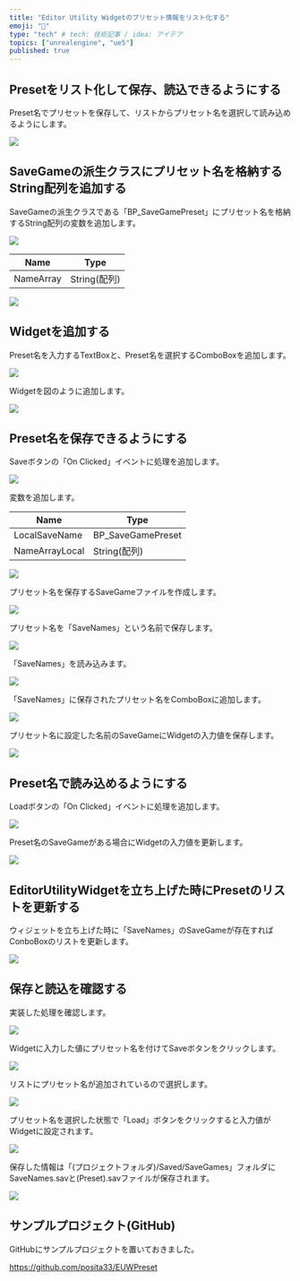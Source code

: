 ```yaml
---
title: "Editor Utility Widgetのプリセット情報をリスト化する"
emoji: "💼"
type: "tech" # tech: 技術記事 / idea: アイデア
topics: ["unrealengine", "ue5"]
published: true
---
```


## Presetをリスト化して保存、読込できるようにする

Preset名でプリセットを保存して、リストからプリセット名を選択して読み込めるようにします。

![](/images/articles/ue5-euw-save_preset_list/2022-04-17-11-22-12.png)

## SaveGameの派生クラスにプリセット名を格納するString配列を追加する

SaveGameの派生クラスである「BP_SaveGamePreset」にプリセット名を格納するString配列の変数を追加します。

![](/images/articles/ue5-euw-save_preset_list/2022-04-17-09-56-24.png)

|Name |Type |
|---|---|
|NameArray|String(配列)|

![](/images/articles/ue5-euw-save_preset_list/2022-04-17-09-56-53.png)

## Widgetを追加する

Preset名を入力するTextBoxと、Preset名を選択するComboBoxを追加します。

![](/images/articles/ue5-euw-save_preset_list/2022-04-17-10-00-47.png)

Widgetを図のように追加します。

![](/images/articles/ue5-euw-save_preset_list/2022-04-17-09-46-33.png)

## Preset名を保存できるようにする

Saveボタンの「On Clicked」イベントに処理を追加します。

![](/images/articles/ue5-euw-save_preset_list/2022-04-17-10-06-53.png)

変数を追加します。

|Name |Type |
|---|---|
|LocalSaveName|BP_SaveGamePreset|
|NameArrayLocal |String(配列) |

![](/images/articles/ue5-euw-save_preset_list/2022-04-17-10-35-07.png)

プリセット名を保存するSaveGameファイルを作成します。

![](/images/articles/ue5-euw-save_preset_list/2022-04-17-10-31-36.png)

プリセット名を「SaveNames」という名前で保存します。

![](/images/articles/ue5-euw-save_preset_list/2022-04-17-10-32-17.png)

「SaveNames」を読み込みます。

![](/images/articles/ue5-euw-save_preset_list/2022-04-17-10-32-45.png)

「SaveNames」に保存されたプリセット名をComboBoxに追加します。

![](/images/articles/ue5-euw-save_preset_list/2022-04-17-10-33-13.png)

プリセット名に設定した名前のSaveGameにWidgetの入力値を保存します。

![](/images/articles/ue5-euw-save_preset_list/2022-04-17-11-18-50.png)

## Preset名で読み込めるようにする

Loadボタンの「On Clicked」イベントに処理を追加します。

![](/images/articles/ue5-euw-save_preset_list/2022-04-17-10-41-15.png)

Preset名のSaveGameがある場合にWidgetの入力値を更新します。

![](/images/articles/ue5-euw-save_preset_list/2022-04-17-11-04-26.png)

## EditorUtilityWidgetを立ち上げた時にPresetのリストを更新する

ウィジェットを立ち上げた時に「SaveNames」のSaveGameが存在すればConboBoxのリストを更新します。

![](/images/articles/ue5-euw-save_preset_list/2022-04-17-11-09-56.png)

## 保存と読込を確認する

実装した処理を確認します。

![](/images/articles/ue5-euw-save_preset_list/2022-04-17-11-14-01.png)

Widgetに入力した値にプリセット名を付けてSaveボタンをクリックします。

![](/images/articles/ue5-euw-save_preset_list/2022-04-17-11-16-58.png)

リストにプリセット名が追加されているので選択します。

![](/images/articles/ue5-euw-save_preset_list/2022-04-17-11-16-14.png)

プリセット名を選択した状態で「Load」ボタンをクリックすると入力値がWidgetに設定されます。

![](/images/articles/ue5-euw-save_preset_list/2022-04-17-11-20-39.png)

保存した情報は「(プロジェクトフォルダ)/Saved/SaveGames」フォルダにSaveNames.savと(Preset).savファイルが保存されます。

![](/images/articles/ue5-euw-save_preset_list/2022-04-17-11-37-10.png)


## サンプルプロジェクト(GitHub)

GitHubにサンプルプロジェクトを置いておきました。

https://github.com/posita33/EUWPreset